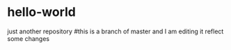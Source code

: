 # hello-world
just another repository
#this is a branch of master and I am editing it reflect some changes

